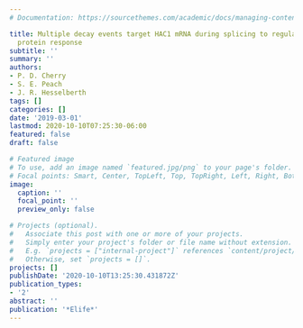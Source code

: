 ```yaml
---
# Documentation: https://sourcethemes.com/academic/docs/managing-content/

title: Multiple decay events target HAC1 mRNA during splicing to regulate the unfolded
  protein response
subtitle: ''
summary: ''
authors:
- P. D. Cherry
- S. E. Peach
- J. R. Hesselberth
tags: []
categories: []
date: '2019-03-01'
lastmod: 2020-10-10T07:25:30-06:00
featured: false
draft: false

# Featured image
# To use, add an image named `featured.jpg/png` to your page's folder.
# Focal points: Smart, Center, TopLeft, Top, TopRight, Left, Right, BottomLeft, Bottom, BottomRight.
image:
  caption: ''
  focal_point: ''
  preview_only: false

# Projects (optional).
#   Associate this post with one or more of your projects.
#   Simply enter your project's folder or file name without extension.
#   E.g. `projects = ["internal-project"]` references `content/project/deep-learning/index.md`.
#   Otherwise, set `projects = []`.
projects: []
publishDate: '2020-10-10T13:25:30.431872Z'
publication_types:
- '2'
abstract: ''
publication: '*Elife*'
---
```

